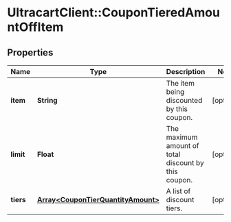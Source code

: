 # UltracartClient::CouponTieredAmountOffItem

## Properties
Name | Type | Description | Notes
------------ | ------------- | ------------- | -------------
**item** | **String** | The item being discounted by this coupon. | [optional] 
**limit** | **Float** | The maximum amount of total discount by this coupon. | [optional] 
**tiers** | [**Array&lt;CouponTierQuantityAmount&gt;**](CouponTierQuantityAmount.md) | A list of discount tiers. | [optional] 


